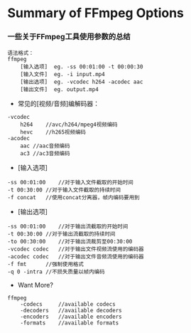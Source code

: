 # Summary of FFmpeg Options
### 一些关于FFmpeg工具使用参数的总结
```
语法格式：
ffmpeg 
	[输入选项]	eg. -ss 00:01:00 -t 00:00:30
	[输入文件]	eg. -i input.mp4
	[输出选项]	eg. -vcodec h264 -acodec aac
	[输出文件]	eg. output.mp4
```

* 常见的[视频/音频]编解码器：
```
-vcodec 
	h264	//avc/h264/mpeg4视频编码
	hevc	//h265视频编码
-acodec
	aac	//aac音频编码
	ac3	//ac3音频编码
```

* [输入选项]
```
-ss 00:01:00	//对于输入文件截取的开始时间
-t 00:30:00	//对于输入文件截取的持续时间
-f concat	//使用concat分离器，帧内编码要用到
```

* [输出选项]
```
-ss 00:01:00	//对于输出流截取的开始时间
-t 00:30:00	//对于输出流截取的持续时间
-to 00:30:00	//对于输出流裁剪至00:30:00
-vcodec codec	//对于输出文件视频流使用的编码器
-acodec codec	//对于输出文件音频流使用的编码器
-f fmt		//强制使用格式
-q 0 -intra	//不损失质量以帧内编码
```

* Want More?
```
ffmpeg
	-codecs		//available codecs
	-decoders	//available decoders
	-encoders	//available encoders
	-formats	//available formats
```
